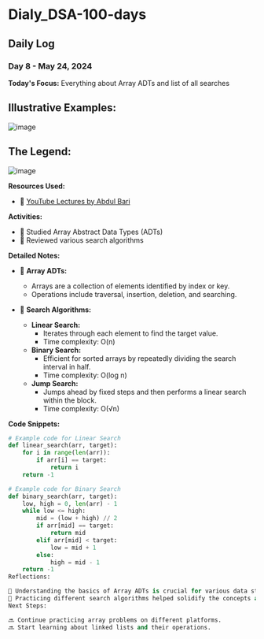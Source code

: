 # Dialy_DSA-100-days

## Daily Log

### Day 8 - May 24, 2024

**Today's Focus:** Everything about Array ADTs and list of all searches
## Illustrative Examples:
![image](https://github.com/ajaykr2712/Dialy_DSA-100-days/assets/112938234/cbcea87f-a294-4210-a4c4-6f178d3837af)

## The Legend: 
![image](https://github.com/ajaykr2712/Dialy_DSA-100-days/assets/112938234/645190cc-46e8-4459-928d-7541a515e303)


**Resources Used:**
- 📖 <a href="https://www.youtube.com/playlist?list=PLl0KD3g-oDOGJUdmhFk19LaPgrfmAGQfo">YouTube Lectures by Abdul Bari</a>

**Activities:**
- 📝 Studied Array Abstract Data Types (ADTs)
- 📌 Reviewed various search algorithms

**Detailed Notes:**
- 📝 **Array ADTs:**
  - Arrays are a collection of elements identified by index or key.
  - Operations include traversal, insertion, deletion, and searching.

- 📝 **Search Algorithms:**
  - **Linear Search:**
    - Iterates through each element to find the target value.
    - Time complexity: O(n)
  - **Binary Search:**
    - Efficient for sorted arrays by repeatedly dividing the search interval in half.
    - Time complexity: O(log n)
  - **Jump Search:**
    - Jumps ahead by fixed steps and then performs a linear search within the block.
    - Time complexity: O(√n)

**Code Snippets:**
```python
# Example code for Linear Search
def linear_search(arr, target):
    for i in range(len(arr)):
        if arr[i] == target:
            return i
    return -1

# Example code for Binary Search
def binary_search(arr, target):
    low, high = 0, len(arr) - 1
    while low <= high:
        mid = (low + high) // 2
        if arr[mid] == target:
            return mid
        elif arr[mid] < target:
            low = mid + 1
        else:
            high = mid - 1
    return -1
Reflections:

🤔 Understanding the basics of Array ADTs is crucial for various data structure implementations.
🚀 Practicing different search algorithms helped solidify the concepts and their applications.
Next Steps:

🔜 Continue practicing array problems on different platforms.
🔜 Start learning about linked lists and their operations.
